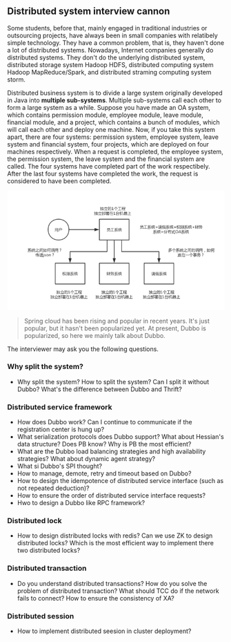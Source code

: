 ## Distributed system interview cannon
Some students, before that, mainly engaged in traditional industries or outsourcing projects, have always been in small companies with relatibely simple technology. They have a common problem, that is, they haven't done a lot of distributed systems. Nowadays, Internet companies generally do distributed systems. They don't do the underlying distributed system, distributed storage system Hadoop HDFS, distributed computing system Hadoop MapReduce/Spark, and distributed straming computing system storm.

Distributed business system is to divide a large system originally developed in Java into **multiple sub-systems**. Multiple sub-systems call each other to form a large system as a while. Suppose you have made an OA system, which contains permission module, employee module, leave module, financial module, and a project, which contains a bunch of modules, which will call each other and deploy one machine. Now, if you take this system apart, there are four systems: permission system, employee system, leave system and financial system, four projects, which are deployed on four machines respectively. When a request is completed, the employee system, the permission system, the leave system and the financial system are called. The four systems have completed part of the work respectibely. After the last four systems have completed the work, the request is considered to have been completed.

![simple-distributed-system-oa](/images/simple-distributed-system-oa.png)

> Spring cloud has been rising and popular in recent years. It's just popular, but it hasn't been popularized yet. At present, Dubbo is popularized, so here we mainly talk about Dubbo.

The interviewer may ask you the following questions.
### Why split the system?
- Why split the system? How to split the system? Can I split it without Dubbo? What's the difference between Dubbo and Thrift?
### Distributed service framework
- How does Dubbo work? Can I continue to communicate if the registration center is hung up?
- What serialization protocols does Dubbo support? What about Hessian's data structure? Does PB know? Why is PB the most efficient?
- What are the Dubbo load balancing strategies and high availability strategies? What about dynamic agent strategy?
- What si Dubbo's SPI thought?
- How to manage, demote, retry and timeout based on Dubbo?
- How to design the idempotence of distributed service interface (such as not repeated deduction)?
- How to ensure the order of distributed service interface requests?
- Hwo to design a Dubbo like RPC framework?

### Distributed lock
- How to design distributed locks with redis? Can we use ZK to design distributed locks? Which is the most efficient way to implement there two distributed locks?

### Distributed transaction
- Do you understand distributed transactions? How do you solve the problem of distributed transaction? What should TCC do if the network fails to connect? How to ensure the consistency of XA?

### Distributed session
- How to implement distributed seesion in cluster deployment?
